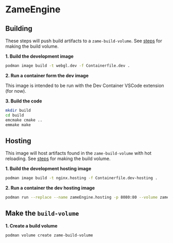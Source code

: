 # ZameEngine

## Building

These steps will push build artifacts to a `zame-build-volume`. See [steps](#make-the-build-volume) for making the build volume.

**1. Build the development image**
```bash
podman image build -t webgl.dev -f Containerfile.dev .
```

**2. Run a container form the dev image**

This image is intended to be run with the Dev Container VSCode extension (for now).

**3. Build the code**
```bash
mkdir build
cd build
emcmake cmake ..
emmake make
```

## Hosting

This image will host artifacts found in the `zame-build-volume` with hot reloading. See [steps](#make-the-build-volume) for making the build volume.

**1. Build the development hosting image**

```bash
podman image build -t nginx.hosting -f Containerfile.dev-hosting .
```

**2. Run a container the dev hosting image**

```bash
podman run --replace --name zameEngine.hosting -p 8080:80 --volume zame-build-volume:/usr/share/nginx/html:ro nginx.hosting
```

## Make the `build-volume`

**1. Create a build volume**
```bash
podman volume create zame-build-volume
```
